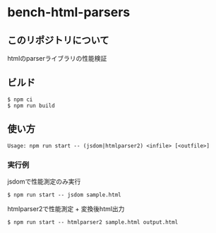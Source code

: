 # bench-html-parsers

## このリポジトリについて
htmlのparserライブラリの性能検証

## ビルド
```console
$ npm ci
$ npm run build
```

## 使い方
```
Usage: npm run start -- (jsdom|htmlparser2) <infile> [<outfile>]
```

### 実行例
jsdomで性能測定のみ実行
```console
$ npm run start -- jsdom sample.html
```

htmlparser2で性能測定 + 変換後html出力
```console
$ npm run start -- htmlparser2 sample.html output.html
```
